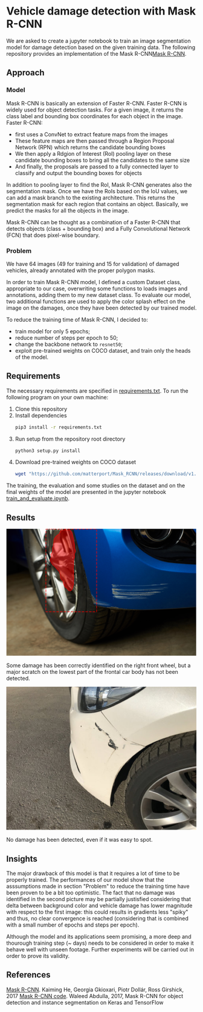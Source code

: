 
# Vehicle damage detection with Mask R-CNN
We are asked to create a jupyter notebook to train an image segmentation model for damage detection based on the given training data. The following repository provides an implementation of the Mask R-CNN[Mask R-CNN](https://github.com/matterport/Mask_RCNN). 

## Approach
### Model
Mask R-CNN is basically an extension of Faster R-CNN. Faster R-CNN is widely used for object detection tasks. For a given image, it returns the class label and bounding box coordinates for each object in the image. Faster R-CNN:
- first uses a ConvNet to extract feature maps from the images
- These feature maps are then passed through a Region Proposal Network (RPN) which returns the candidate bounding boxes
- We then apply a Rdgion of Interest (RoI) pooling layer on these candidate bounding boxes to bring all the candidates to the same size
- And finally, the proposals are passed to a fully connected layer to classify and output the bounding boxes for objects

In addition to pooling layer to find the RoI, Mask R-CNN generates also the segmentation mask. Once we have the RoIs based on the IoU values, we can add a mask branch to the existing architecture. This returns the segmentation mask for each region that contains an object. Basically, we predict the masks for all the objects in the image. 

Mask R-CNN can be thought as a combination of a Faster R-CNN that detects objects (class + bounding box) and a Fully Convolutional Network (FCN) that does pixel-wise boundary.

### Problem
We have 64 images (49 for training and 15 for validation) of damaged vehicles, already annotated with the proper polygon masks. 

In order to train Mask R-CNN model, I defined a custom Dataset class, appropriate to our case, overwriting some functions to loads images and annotations, adding them to my new dataset class. To evaluate our model, two additional functions are used to apply the color splash effect on the image on the damages, once they have been detected by our trained model. 

To reduce the training time of Mask R-CNN, I decided to: 
- train model for only 5 epochs;
- reduce number of steps per epoch to 50;
- change the backbone network to `resnet50`;
- exploit pre-trained weights on COCO dataset, and train only the heads of the model. 


## Requirements
The necessary requirements are specified in [requirements.txt](https://github.com/lucabnf/damage-detection/blob/master/requirements.txt). To run the following program on your own machine: 
1. Clone this repository
2. Install dependencies
   ```bash
   pip3 install -r requirements.txt
   ```
3. Run setup from the repository root directory
    ```bash
    python3 setup.py install
    ``` 
4. Download pre-trained weights on COCO dataset
   ```bash
   wget "https://github.com/matterport/Mask_RCNN/releases/download/v1.0/mask_rcnn_coco.h5"
   ```

The training, the evaluation and some studies on the dataset and on the final weights of the model are presented in the jupyter notebook [train_and_evaluate.ipynb](https://github.com/lucabnf/damage-detection/blob/master/train_and_evaluate.ipynb).

## Results
![Result on test image test1.png](images/detected_damage_test1.png)

Some damage has been correctly identified on the right front wheel, but a major scratch on the lowest part of the frontal car body has not been detected.

![Result on test image test2.png](images/detected_damage_test2.png)

No damage has been detected, even if it was easy to spot.

## Insights
The major drawback of this model is that it requires a lot of time to be properly trained. The performances of our model show that the asssumptions made in section "Problem" to reduce the training time have been proven to be a bit too optimistic. The fact that no damage was identified in the second picture may be partially justisfied considering that delta between background color and vehicle damage has lower magnitude with respect to the first image: this could results in gradients less "spiky" and thus, no clear convergence is reached (considering that is combined with a small number of epochs and steps per epoch). 

Although the model and its applications seem promising, a more deep and thourough training step (~ days) needs to be considered in order to make it behave well with unseen footage. Further experiments will be carried out in order to prove its validity.

## References
[Mask R-CNN](https://arxiv.org/abs/1703.06870). Kaiming He, Georgia Gkioxari, Piotr Dollár, Ross Girshick, 2017
[Mask R-CNN code](https://github.com/matterport/Mask_RCNN). Waleed Abdulla, 2017, Mask R-CNN for object detection and instance segmentation on Keras and TensorFlow
